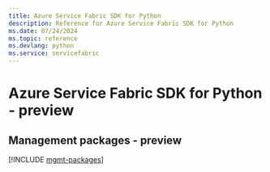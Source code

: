 ```yaml
---
title: Azure Service Fabric SDK for Python
description: Reference for Azure Service Fabric SDK for Python
ms.date: 07/24/2024
ms.topic: reference
ms.devlang: python
ms.service: servicefabric
---
```

# Azure Service Fabric SDK for Python - preview

## Management packages - preview
[!INCLUDE [mgmt-packages](service-fabric-mgmt-index.md)]